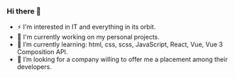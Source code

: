 ### Hi there 👋

- ⚡ I'm interested in IT and everything in its orbit.
- 🔭 I'm currently working on my personal projects.
- 🌱 I’m currently learning: html, css, scss, JavaScript, React, Vue, Vue 3 Composition API.
- 👯 I’m looking for a company willing to offer me a placement among their developers.

